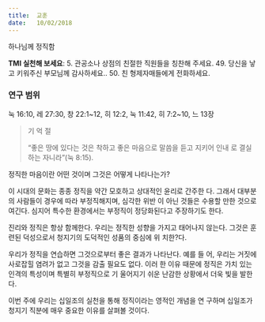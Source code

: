 ```yaml
---
title:  교훈
date:   10/02/2018
---
```


하나님께 정직함

**TMI 실천해 보세요**: 5. 관공소나 상점의 친절한 직원들을 칭찬해 주세요. 49. 당신을 낳고 키워주신 부모님께 감사하세요.. 50. 친 형제자매들에게 전화하세요.

### 연구 범위
눅 16:10, 레 27:30, 창 22:1~12, 히 12:2, 눅 11:42, 히 7:2~10, 느 13장

> <p>기  억  절</p>
> “좋은 땅에 있다는 것은 착하고 좋은 마음으로 말씀을 듣고 지키어 인내 로 결실하는 자니라”(눅 8:15).

정직한 마음이란 어떤 것이며 그것은 어떻게 나타나는가?

이 시대의 문화는 종종 정직을 약간 모호하고 상대적인 윤리로 간주한 다. 그래서 대부분의 사람들이 경우에 따라 부정직해지며, 심각한 위반 이 아닌 것들은 수용할 만한 것으로 여긴다. 심지어 특수한 환경에서는 부정직이 정당화된다고 주장하기도 한다.

진리와 정직은 항상 함께한다. 우리는 정직한 성향을 가지고 태어나지 않는다. 그것은 훈련된 덕성으로서 청지기의 도덕적인 성품의 중심에 위 치한?다.

우리가 정직을 연습하면 그것으로부터 좋은 결과가 나타난다. 예를 들 어, 우리는 거짓에 사로잡힐 염려가 없고 그것을 감출 필요도 없다. 이러 한 이유 때문에 정직은 가치 있는 인격의 특성이며 특별히 부정직으로 기 울어지기 쉬운 난감한 상황에서 더욱 빛을 발한다.

이번 주에 우리는 십일조의 실천을 통해 정직이라는 영적인 개념을 연 구하며 십일조가 청지기 직분에 매우 중요한 이유를 살펴볼 것이다.